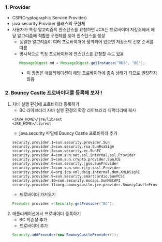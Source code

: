 ### 1. Provider
  - CSP(Cryptographic Service Provider)
  - java.security.Provider 클래스의 구현체
  - 사용자가 특정 알고리즘의 인스턴스를 요청하면 JCA는 프로바이더 저장소에서 해당 알고리즘에 적합한 구현체를 찾아 인스턴스를 생성
    - 동일한 알고리즘이 여러 프로바이더에 정의되어 있으면 저장소의 선호 순서를 따름
    - 명시적으로 특정 프로바이터에 인스턴스를 요청할 수도 있음
      ``` java
      MessageDigest md = MessageDigest.getInstance("MD5", "BC");
      ```
      - 이 방법은 애플리케이션이 해당 프로바이더에 종속 상태가 되므로 권장하지 않음

### 2. Bouncy Castle 프로바이더를 등록해 보자 !
  1. 자바 실행 환경에 프로바이더 등록하기
     - BC 라이브러리 자바 실행 환경의 확장 라이브러리 디럭터리에 복사
      ```
     <JAVA_HOME>/jre/lib/ext
     <JRE_HOME>/lib/ext
      ```
     - java.security 파일에 Bouncy Castle 프로바이더 추가
      ```
      security.provider.1=sun.security.provider.Sun
      security.provider.2=sun.security.rsa.SunRsaSign
      security.provider.3=sun.security.ec.SunEC
      security.provider.4=com.sun.net.ssl.internal.ssl.Provider
      security.provider.5=com.sun.crypto.provider.SunJCE
      security.provider.6=sun.security.jgss.SunProvider
      security.provider.7=com.sun.security.sasl.Provider
      security.provider.8=org.jcp.xml.dsig.internal.dom.XMLDSigRI
      security.provider.9=sun.security.smartcardio.SunPCSC
      security.provider.10=sun.security.mscapi.SunMSCAPI
      security.provider.11=org.bouncycastle.jce.provider.BouncyCastleProvider
      ```
     - 프로바이더 가저오기
      ``` java
      Provider provider = Security.getProvider("BC");
      ```
  2. 애플리케이션에서 프로바이더 등록하기
     - BC 의존성 추가
     - 프로바이더 추가
      ``` java
      Security.addProvider(new BouncyCastleProvider());
      ```